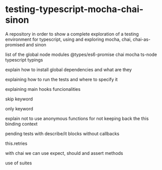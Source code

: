 # testing-typescript-mocha-chai-sinon

A repository in order to show a complete exploration of a testing environment for typescript, using and exploring mocha, chai, chai-as-promised and sinon

list of the global node modules
@types/es6-promise
chai
mocha
ts-node
typescript
typings

explain how to install global dependencies and what are they

explaining how to run the tests and where to specify it

explaining main hooks funcionalities

skip keyword

only keyword

explain not to use anonymous functions for not keeping back the this binding context

pending tests with describe/it blocks without callbacks

this.retries

with chai we can use expect, should and assert methods

use of suites


